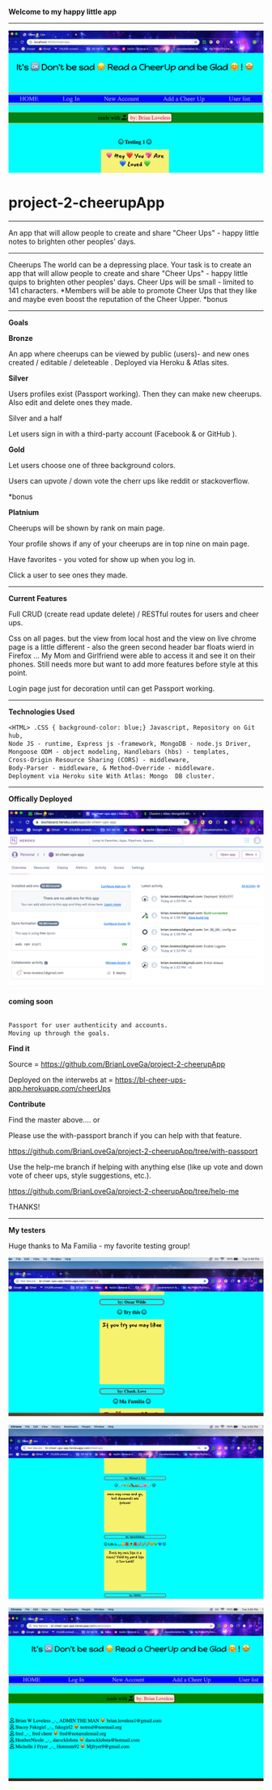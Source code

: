 __Welcome to my happy little app__
*****
<!-- Picture below of home page of cheerups app -->

![alt text](https://github.com/BrianLoveGa/project-2-cheerupApp/blob/master/planning/Screen%20Shot%202019-10-07%20at%2012.22.05%20PM%20copy.png "Screen shot from the Cheer Ups app prototype")

# project-2-cheerupApp
******

An app that will allow people to create and share "Cheer Ups" - happy little notes to brighten other peoples' days.

******

Cheerups
The world can be a depressing place. Your task is to create an app that will allow people to create and share "Cheer Ups" - happy little quips to brighten other peoples' days. Cheer Ups will be small - limited to 141 characters.
*Members will be able to promote Cheer Ups that they like and maybe even boost the reputation of the Cheer Upper.
*bonus

*****

__Goals__


__Bronze__ 

An app where cheerups can be viewed by public (users)- and new ones created / editable / deleteable . Deployed via Heroku & Atlas sites. 

__Silver__ 

Users profiles exist (Passport working). Then they can make new cheerups. Also edit and delete ones they made. 

Silver and a half

Let users sign in with a third-party account (Facebook & or GitHub ).

__Gold__

Let users choose one of three background colors.

Users can upvote / down vote the cherr ups like reddit or stackoverflow.

*bonus

__Platnium__ 

Cheerups will be shown by rank on main page.

Your profile shows if any of your cheerups are in top nine on main page. 

Have favorites - you voted for show up when you log in.

Click a user to see ones they made.


*****


__Current Features__

Full CRUD (create read update delete) / RESTful routes for users and cheer ups.

Css on all pages. but the view from local host and the view on live chrome page is a little different - also the green second header bar floats wierd in Firefox ... My Mom and Girlfriend were able to access it and see it on their phones. Still needs more but want to add more features before style at this point.

Login page just for decoration until can get Passport working.

*****

__Technologies Used__

```
<HTML> .CSS { background-color: blue;} Javascript, Repository on Git hub,  
Node JS - runtime, Express js -framework, MongoDB - node.js Driver, 
Mongoose ODM - object modeling, Handlebars (hbs) - templates, 
Cross-Origin Resource Sharing (CORS) - middleware, 
Body-Parser - middleware, & Method-Override - middleware. 
Deployment via Heroku site With Atlas: Mongo  DB cluster.
```

*****

__Offically Deployed__

<!-- Picture of heroku dashboard of build sucess and deployed cheerups app -->

![alt text](https://github.com/BrianLoveGa/project-2-cheerupApp/blob/master/planning/Screen%20Shot%202019-10-08%20at%202.19.43%20PM.png " Ofically deployed on Heroku / the interwebs")



__coming soon__ 

```

Passport for user authenticity and accounts.
Moving up through the goals.  

```
__Find it__

Source = https://github.com/BrianLoveGa/project-2-cheerupApp

Deployed on the interwebs at = https://bl-cheer-ups-app.herokuapp.com/cheerUps


__Contribute__

Find the master above.... or


Please use the with-passport branch if you can help with that feature.

https://github.com/BrianLoveGa/project-2-cheerupApp/tree/with-passport

Use the help-me branch if helping with anything else (like up vote and down vote of cheer ups, style suggestions, etc.). 

https://github.com/BrianLoveGa/project-2-cheerupApp/tree/help-me


THANKS!
*****

__My testers__

Huge thanks to Ma Familia - my favorite testing group!

<!-- my Dad made a new cheerup and I saw it -->

![alt text](https://github.com/BrianLoveGa/project-2-cheerupApp/blob/master/planning/Screen%20Shot%202019-10-08%20at%203.49.29%20PM.png " It works - my dad made a post")


<!-- my Mom and Sis made a post too!  -->



![alt text](https://github.com/BrianLoveGa/project-2-cheerupApp/blob/master/planning/Screen%20Shot%202019-10-08%20at%203.50.12%20PM.png "It really works - my mom and sis made a post")


<!-- my Sis (darocklobsta) & Girlfriend (Hotmom92) were able to make accounts! Whoo-Hoo!  -->

![alt text](https://github.com/BrianLoveGa/project-2-cheerupApp/blob/master/planning/Screen%20Shot%202019-10-08%20at%203.50.35%20PM.png "Kinda cool - accounts can be made - although it will be cooler when I can get actual passport auth to work so the login does something")

